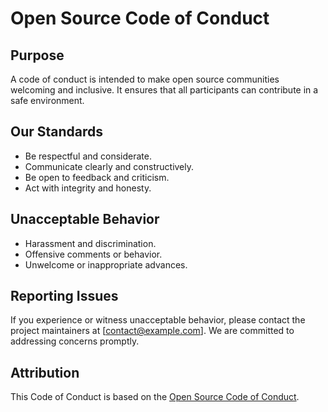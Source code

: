 # Open Source Code of Conduct

## Purpose

A code of conduct is intended to make open source communities welcoming and inclusive. It ensures that all participants can contribute in a safe environment.

## Our Standards

- Be respectful and considerate.
- Communicate clearly and constructively.
- Be open to feedback and criticism.
- Act with integrity and honesty.

## Unacceptable Behavior

- Harassment and discrimination.
- Offensive comments or behavior.
- Unwelcome or inappropriate advances.

## Reporting Issues

If you experience or witness unacceptable behavior, please contact the project maintainers at [contact@example.com]. We are committed to addressing concerns promptly.

## Attribution

This Code of Conduct is based on the [Open Source Code of Conduct](https://opensource.com/article/19/11/open-source-code-conduct).
